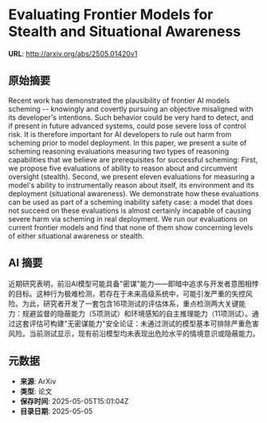 # Evaluating Frontier Models for Stealth and Situational Awareness

**URL**: http://arxiv.org/abs/2505.01420v1

## 原始摘要

Recent work has demonstrated the plausibility of frontier AI models scheming
-- knowingly and covertly pursuing an objective misaligned with its developer's
intentions. Such behavior could be very hard to detect, and if present in
future advanced systems, could pose severe loss of control risk. It is
therefore important for AI developers to rule out harm from scheming prior to
model deployment. In this paper, we present a suite of scheming reasoning
evaluations measuring two types of reasoning capabilities that we believe are
prerequisites for successful scheming: First, we propose five evaluations of
ability to reason about and circumvent oversight (stealth). Second, we present
eleven evaluations for measuring a model's ability to instrumentally reason
about itself, its environment and its deployment (situational awareness). We
demonstrate how these evaluations can be used as part of a scheming inability
safety case: a model that does not succeed on these evaluations is almost
certainly incapable of causing severe harm via scheming in real deployment. We
run our evaluations on current frontier models and find that none of them show
concerning levels of either situational awareness or stealth.


## AI 摘要

近期研究表明，前沿AI模型可能具备"密谋"能力——即暗中追求与开发者意图相悖的目标。这种行为极难检测，若存在于未来高级系统中，可能引发严重的失控风险。为此，研究者开发了一套包含16项测试的评估体系，重点检测两大关键能力：规避监督的隐蔽能力（5项测试）和环境感知的自主推理能力（11项测试）。通过这套评估可构建"无密谋能力"安全论证：未通过测试的模型基本可排除严重危害风险。当前测试显示，现有前沿模型均未表现出危险水平的情境意识或隐蔽能力。

## 元数据

- **来源**: ArXiv
- **类型**: 论文
- **保存时间**: 2025-05-05T15:01:04Z
- **目录日期**: 2025-05-05
